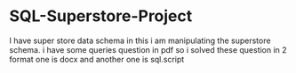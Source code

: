 # SQL-Superstore-Project
I have super store data schema in this i am manipulating the superstore schema. i have some queries question in pdf so i solved these question in 2 format one is docx and another one is sql.script
